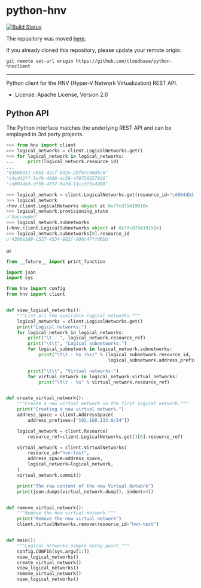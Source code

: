 # python-hnv

[![Build Status](https://travis-ci.org/cloudbase/python-hnvclient.svg?branch=master)](https://travis-ci.org/cloudbase/python-hnvclient)

The repository was moved [here](https://github.com/cloudbase/python-hnvclient).

If you already cloned this repository, please update your remote origin:

    git remote set-url origin https://github.com/cloudbase/python-hnvclient

---

Python client for the HNV (Hyper-V Network Virtualization) REST API.

 - License: Apache License, Version 2.0

## Python API

The Python interface matches the underlying REST API and can be employed in 3rd party projects.

```python
>>> from hnv import client
>>> logical_networks = client.LogicalNetworks.get()
>>> for logical_network in logical_networks:
...     print(logical_network.resource_id)
...
"63606911-e053-42cf-842e-29f67c90d5c6"
"c4cd42ff-5efb-4006-ac56-479730557926"
"cd804db3-df59-4f57-8a7d-11cc3f3c4d98"

>>> logical_network = client.LogicalNetworks.get(resource_id="cd804db3-df59-4f57-8a7d-11cc3f3c4d98")
>>> logical_network
<hnv.client.LogicalNetworks object at 0x7fcd79419910>
>>> logical_network.provisioning_state
u'Succeeded'
>>> logical_network.subnetworks
[<hnv.client.LogicalSubnetworks object at 0x7fcd79419150>]
>>> logical_network.subnetworks[0].resource_id
u'4390e3d8-c527-4534-882f-906c47ffd0bb'
```

or

```python
from __future__ import print_function

import json
import sys

from hnv import config
from hnv import client


def view_logical_networks():
    """List all the available logical networks."""
    logical_networks = client.LogicalNetworks.get()
    print("Logical networks:")
    for logical_network in logical_networks:
        print("\t - ", logical_network.resource_ref)
        print("\t\t", "Logical subnetworks:")
        for logical_subnetwork in logical_network.subnetworks:
            print("\t\t - %s (%s)" % (logical_subnetwork.resource_id,
                                      logical_subnetwork.address_prefix))

        print("\t\t", "Virtual networks:")
        for virtual_network in logical_network.virtual_networks:
            print("\t\t - %s" % virtual_network.resource_ref)


def create_virtual_network():
    """Create a new virtual network on the first logical network."""
    print("Creating a new virtual network.")
    address_space = client.AddressSpace(
        address_prefixes=["192.168.133.0/24"])

    logical_network = client.Resource(
        resource_ref=client.LogicalNetworks.get()[0].resource_ref)

    virtual_network = client.VirtualNetworks(
        resource_id="hvn-test",
        address_space=address_space,
        logical_network=logical_network,
    )
    virtual_network.commit()

    print("The raw content of the new Virtual Network")
    print(json.dumps(virtual_network.dump(), indent=4))


def remove_virtual_network():
    """Remove the new virtual network."""
    print("Remove the new virtual network")
    client.VirtualNetworks.remove(resource_id="hvn-test")


def main():
    """Logical networks sample entry point."""
    config.CONFIG(sys.argv[1:])
    view_logical_networks()
    create_virtual_network()
    view_logical_networks()
    remove_virtual_network()
    view_logical_networks()
```
